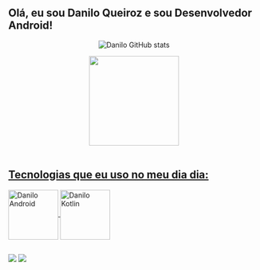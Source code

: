 ## Olá, eu sou Danilo Queiroz e sou Desenvolvedor Android! 
<div align="center">

![Danilo GitHub stats](https://github-readme-stats.vercel.app/api?username=daniloqueirooz&show_icons=true&theme=dark&count_private=true)
  <a href="https://github.com/daniloqueirooz">

  <img height="180em" src="https://github-readme-stats.vercel.app/api/top-langs/?username=daniloqueirooz&layout=compact&langs_count=7&theme=dark"/>
</div>
<div style="display: inline_block"><br>

## Tecnologias que eu uso no meu dia dia:
  
   <img align="center" alt="Danilo Android" height="100" width="100" src="https://cdn.jsdelivr.net/gh/devicons/devicon/icons/android/android-original-wordmark.svg">
   <img align="center" alt="Danilo Kotlin" height="100" width="100" src="https://cdn.jsdelivr.net/gh/devicons/devicon/icons/kotlin/kotlin-original-wordmark.svg">
  

          
 ##
</div>   
          
<div> 
  <a href = "mailto:danilodequeirozq@gmail.com"><img src="https://img.shields.io/badge/-Gmail-%23333?style=for-the-badge&logo=gmail&logoColor=white" target="_blank"></a>
  <a href="https://www.linkedin.com/in/daniloqueirozp/" target="_blank"><img src="https://img.shields.io/badge/-LinkedIn-%230077B5?style=for-the-badge&logo=linkedin&logoColor=white" target="_blank"></a> 
 
 
</div>
